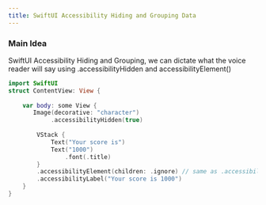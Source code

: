 ```yaml
---
title: SwiftUI Accessibility Hiding and Grouping Data
---
```


### Main Idea
SwiftUI Accessibility Hiding and Grouping, we can dictate what the voice reader will say using .accessibilityHidden and accessibilityElement() 

```swift
import SwiftUI
struct ContentView: View {
    
    var body: some View {
       Image(decorative: "character")
            .accessibilityHidden(true)
        
        VStack {
            Text("Your score is")
            Text("1000")
                .font(.title)
        }
        .accessibilityElement(children: .ignore) // same as .accessibilityElement()
        .accessibilityLabel("Your score is 1000")
    }
}
```

